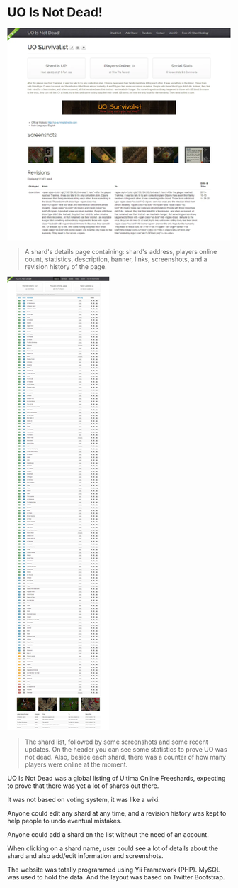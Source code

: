 # UO Is Not Dead!

[![Uo Is Not Dead](uo-is-not-dead-shard-page.webp)](uo-is-not-dead-shard-page.webp)

> A shard's details page containing: shard's address, players online count, statistics, description, banner, links, screenshots, and a revision history of the page.

[![Uo Is Not Dead](uo-is-not-dead-index.webp)](uo-is-not-dead-index.webp)

> The shard list, followed by some screenshots and some recent updates. On the header you can see some statistics to prove UO was not dead. Also, beside each shard, there was a counter of how many players were online at the moment.

UO Is Not Dead was a global listing of Ultima Online Freeshards, expecting to prove that there was yet a lot of shards out there.

It was not based on voting system, it was like a wiki.

Anyone could edit any shard at any time, and a revision history was kept to help people to undo eventual mistakes.

Anyone could add a shard on the list without the need of an account.

When clicking on a shard name, user could see a lot of details about the shard and also add/edit information and screenshots.

The website was totally programmed using Yii Framework (PHP). MySQL was used to hold the data. And the layout was based on Twitter Bootstrap.